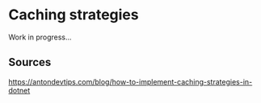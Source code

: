 # Caching strategies 

Work in progress...

## Sources

https://antondevtips.com/blog/how-to-implement-caching-strategies-in-dotnet

